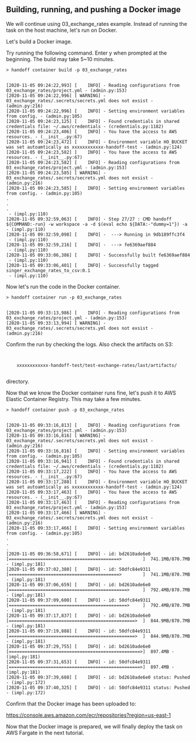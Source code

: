 ## Building, running, and pushing a Docker image

We will continue using 03_exchange_rates example.
Instead of running the task on the host machine, let's run on Docker.



Let's build a Docker image.

Try running the following command. Enter y when prompted at the beginning.
The build may take 5~10 minutes.

```shell
> handoff container build -p 03_exchange_rates
```
```shell

[2020-11-05 09:24:22,993] [    INFO] - Reading configurations from 03_exchange_rates/project.yml - (admin.py:153)
[2020-11-05 09:24:22,996] [ WARNING] - 03_exchange_rates/.secrets/secrets.yml does not exsist - (admin.py:216)
[2020-11-05 09:24:22,996] [    INFO] - Setting environment variables from config. - (admin.py:105)
[2020-11-05 09:24:23,125] [    INFO] - Found credentials in shared credentials file: ~/.aws/credentials - (credentials.py:1182)
[2020-11-05 09:24:23,406] [    INFO] - You have the access to AWS resources. - (__init__.py:67)
[2020-11-05 09:24:23,472] [    INFO] - Environment variable HO_BUCKET was set autoamtically as xxxxxxxxxxxx-handoff-test - (admin.py:124)
[2020-11-05 09:24:23,582] [    INFO] - You have the access to AWS resources. - (__init__.py:67)
[2020-11-05 09:24:23,582] [    INFO] - Reading configurations from 03_exchange_rates/project.yml - (admin.py:153)
[2020-11-05 09:24:23,585] [ WARNING] - 03_exchange_rates/.secrets/secrets.yml does not exsist - (admin.py:216)
[2020-11-05 09:24:23,585] [    INFO] - Setting environment variables from config. - (admin.py:105)
.
.
.
 - (impl.py:110)
[2020-11-05 09:32:59,063] [    INFO] - Step 27/27 : CMD handoff ${COMMAND:-run} -w workspace -a -d $(eval echo ${DATA:-"dummy=1"}) -a - (impl.py:110)
[2020-11-05 09:32:59,098] [    INFO] -  ---> Running in 9db189ffc3f4
 - (impl.py:110)
[2020-11-05 09:32:59,216] [    INFO] -  ---> fe6369aef884
 - (impl.py:110)
[2020-11-05 09:33:06,386] [    INFO] - Successfully built fe6369aef884
 - (impl.py:110)
[2020-11-05 09:33:06,401] [    INFO] - Successfully tagged singer_exchange_rates_to_csv:0.1
 - (impl.py:110)
```

Now let's run the code in the Docker container.

```shell
> handoff container run -p 03_exchange_rates
```
```shell

[2020-11-05 09:33:13,986] [    INFO] - Reading configurations from 03_exchange_rates/project.yml - (admin.py:153)
[2020-11-05 09:33:13,994] [ WARNING] - 03_exchange_rates/.secrets/secrets.yml does not exsist - (admin.py:216)
```

Confirm the run by checking the logs. Also check the artifacts on S3:
```shell


    xxxxxxxxxxxx-handoff-test/test-exchange-rates/last/artifacts/


```

directory.



Now that we know the Docker container runs fine, let's push it to
AWS Elastic Container Registry. This may take a few minutes.

```shell
> handoff container push -p 03_exchange_rates
```
```shell

[2020-11-05 09:33:16,813] [    INFO] - Reading configurations from 03_exchange_rates/project.yml - (admin.py:153)
[2020-11-05 09:33:16,816] [ WARNING] - 03_exchange_rates/.secrets/secrets.yml does not exsist - (admin.py:216)
[2020-11-05 09:33:16,816] [    INFO] - Setting environment variables from config. - (admin.py:105)
[2020-11-05 09:33:16,941] [    INFO] - Found credentials in shared credentials file: ~/.aws/credentials - (credentials.py:1182)
[2020-11-05 09:33:17,222] [    INFO] - You have the access to AWS resources. - (__init__.py:67)
[2020-11-05 09:33:17,288] [    INFO] - Environment variable HO_BUCKET was set autoamtically as xxxxxxxxxxxx-handoff-test - (admin.py:124)
[2020-11-05 09:33:17,463] [    INFO] - You have the access to AWS resources. - (__init__.py:67)
[2020-11-05 09:33:17,463] [    INFO] - Reading configurations from 03_exchange_rates/project.yml - (admin.py:153)
[2020-11-05 09:33:17,466] [ WARNING] - 03_exchange_rates/.secrets/secrets.yml does not exsist - (admin.py:216)
[2020-11-05 09:33:17,466] [    INFO] - Setting environment variables from config. - (admin.py:105)
.
.
.
[2020-11-05 09:36:58,671] [    INFO] - id: bd2610ade6e0 [==========================================>        ]  741.1MB/870.7MB - (impl.py:181)
[2020-11-05 09:37:02,380] [    INFO] - id: 50dfc84e9311 [==========================================>        ]  741.1MB/870.7MB - (impl.py:181)
[2020-11-05 09:37:06,659] [    INFO] - id: bd2610ade6e0 [=============================================>     ]  792.4MB/870.7MB - (impl.py:181)
[2020-11-05 09:37:09,600] [    INFO] - id: 50dfc84e9311 [=============================================>     ]  792.4MB/870.7MB - (impl.py:181)
[2020-11-05 09:37:17,837] [    INFO] - id: bd2610ade6e0 [================================================>  ]  844.9MB/870.7MB - (impl.py:181)
[2020-11-05 09:37:19,888] [    INFO] - id: 50dfc84e9311 [================================================>  ]  844.9MB/870.7MB - (impl.py:181)
[2020-11-05 09:37:29,755] [    INFO] - id: bd2610ade6e0 [==================================================>]  897.4MB - (impl.py:181)
[2020-11-05 09:37:31,653] [    INFO] - id: 50dfc84e9311 [==================================================>]  897.4MB - (impl.py:181)
[2020-11-05 09:37:39,688] [    INFO] - id: bd2610ade6e0 status: Pushed - (impl.py:172)
[2020-11-05 09:37:40,325] [    INFO] - id: 50dfc84e9311 status: Pushed - (impl.py:172)
```

Confirm that the Docker image has been uploaded to:

https://console.aws.amazon.com/ecr/repositories?region=us-east-1



Now that the Docker image is prepared, we will finally deploy the task on
AWS Fargate in the next tutorial.


